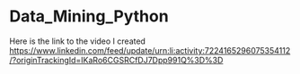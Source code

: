 # Data_Mining_Python
Here is the link to the video I created https://www.linkedin.com/feed/update/urn:li:activity:7224165296075354112/?originTrackingId=IKaRo6CGSRCfDJ7Dpp991Q%3D%3D
 

